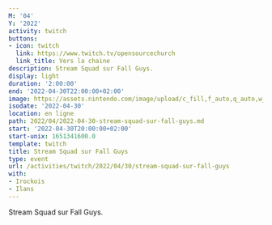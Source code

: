 ```yaml
---
M: '04'
Y: '2022'
activity: twitch
buttons:
- icon: twitch
  link: https://www.twitch.tv/opensourcechurch
  link_title: Vers la chaine
description: Stream Squad sur Fall Guys.
display: light
duration: '2:00:00'
end: '2022-04-30T22:00:00+02:00'
image: https://assets.nintendo.com/image/upload/c_fill,f_auto,q_auto,w_1200/v1/ncom/en_US/games/switch/f/fall-guys-ultimate-knockout-switch/hero
isodate: '2022-04-30'
location: en ligne
path: 2022/04/2022-04-30-stream-squad-sur-fall-guys.md
start: '2022-04-30T20:00:00+02:00'
start-unix: 1651341600.0
template: twitch
title: Stream Squad sur Fall Guys
type: event
url: /activities/twitch/2022/04/30/stream-squad-sur-fall-guys
with:
- Irockois
- Ilans
---
```

Stream Squad sur Fall Guys.